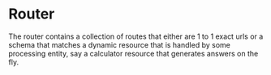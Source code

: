 # Router

The router contains a collection of routes that either are 1 to 1 exact urls or a schema that matches a dynamic resource that is handled by some processing entity, say a calculator resource that generates answers on the fly.
